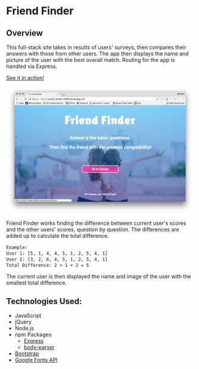 # Friend Finder

## Overview

This full-stack site takes in results of users' surveys, then compares their answers with those from other users. The app then displays the name and picture of the user with the best overall match. Routing for the app is handled via Express.

[See it in action!](https://tranquil-retreat-50930.herokuapp.com/)

![picture alt](README.png "Friend Finder Home")

Friend Finder works finding the difference between current user's scores and the other users' scores, question by question. The differences are added up to calculate the total difference.

	Example:
	User 1: [5, 1, 4, 4, 5, 1, 2, 5, 4, 1]
	User 2: [3, 2, 6, 4, 5, 1, 2, 5, 4, 1]
	Total Difference: 2 + 1 + 2 = 5

The current user is then displayed the name and image of the user with the smallest total difference.

## Technologies Used:

* JavaScript
* jQuery
* Node.js
* npm Packages
	* [Express](https://www.npmjs.com/package/express)
	* [body-parser](https://www.npmjs.com/package/body-parser)
* [Bootstrap](http://getbootstrap.com/)
* [Google Fonts API](https://fonts.google.com)